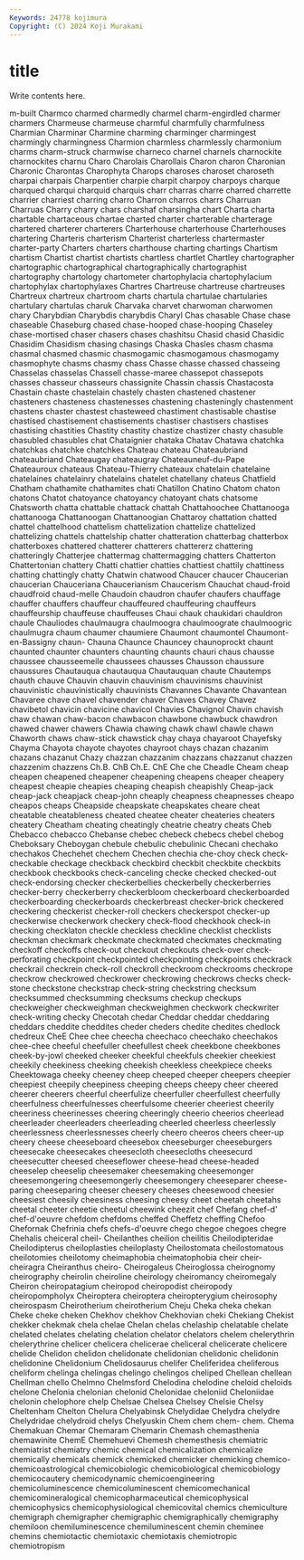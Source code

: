 ```yaml
---
Keywords: 24778 kojimura
Copyright: (C) 2024 Koji Murakami
---
```


# title

Write contents here.



m-built Charmco charmed charmedly charmel charm-engirdled charmer
charmers Charmeuse charmeuse charmful charmfully charmfulness Charmian Charminar Charmine charming
charminger charmingest charmingly charmingness Charmion charmless charmlessly charmonium charms charm-struck
charmwise charneco charnel charnels charnockite charnockites charnu Charo Charolais Charollais
Charon charon Charonian Charonic Charontas Charophyta Charops charoses charoset charoseth
charpai charpais Charpentier charpie charpit charpoy charpoys charque charqued charqui
charquid charquis charr charras charre charred charrette charrier charriest charring
charro Charron charros charrs Charruan Charruas Charry charry chars charshaf
charsingha chart Charta charta chartable chartaceous chartae charted charter charterable
charterage chartered charterer charterers Charterhouse charterhouse Charterhouses chartering Charteris charterism
Charterist charterless chartermaster charter-party Charters charters charthouse charting chartings Chartism
chartism Chartist chartist chartists chartless chartlet Chartley chartographer chartographic chartographical
chartographically chartographist chartography chartology chartometer chartophylacia chartophylacium chartophylax chartophylaxes Chartres
Chartreuse chartreuse chartreuses Chartreux chartreux chartroom charts chartula chartulae chartularies
chartulary chartulas charuk Charvaka charvet charwoman charwomen chary Charybdian Charybdis
charybdis Charyl Chas chasable Chase chase chaseable Chaseburg chased chase-hooped
chase-hooping Chaseley chase-mortised chaser chasers chases chashitsu Chasid chasid Chasidic
Chasidim Chasidism chasing chasings Chaska Chasles chasm chasma chasmal chasmed
chasmic chasmogamic chasmogamous chasmogamy chasmophyte chasms chasmy chass Chasse chasse
chassed chasseing Chasselas chasselas Chassell chasse-maree chassepot chassepots chasses chasseur
chasseurs chassignite Chassin chassis Chastacosta Chastain chaste chastelain chastely chasten
chastened chastener chasteners chasteness chastenesses chastening chasteningly chastenment chastens chaster
chastest chasteweed chastiment chastisable chastise chastised chastisement chastisements chastiser chastisers
chastises chastising chastities Chastity chastity chastize chastizer chasty chasuble chasubled
chasubles chat Chataignier chataka Chatav Chatawa chatchka chatchkas chatchke chatchkes
Chateau chateau Chateaubriand chateaubriand Chateaugay chateaugray Chateauneuf-du-Pape Chateauroux chateaus Chateau-Thierry
chateaux chatelain chatelaine chatelaines chatelainry chatelains chatelet chatellany chateus Chatfield
Chatham chathamite chathamites chati Chatillon Chatino Chatom chaton chatons Chatot
chatoyance chatoyancy chatoyant chats chatsome Chatsworth chatta chattable chattack chattah
Chattahoochee Chattanooga chattanooga Chattanoogan Chattanoogian Chattaroy chattation chatted chattel chattelhood
chattelism chattelization chattelize chattelized chattelizing chattels chattelship chatter chatteration chatterbag
chatterbox chatterboxes chattered chatterer chatterers chattererz chattering chatteringly Chatterjee chattermag
chattermagging chatters Chatterton Chattertonian chattery Chatti chattier chatties chattiest chattily
chattiness chatting chattingly chatty Chatwin chatwood Chaucer chaucer Chaucerian chaucerian
Chauceriana Chaucerianism Chaucerism Chauchat chaud-froid chaudfroid chaud-melle Chaudoin chaudron chaufer
chaufers chauffage chauffer chauffers chauffeur chauffeured chauffeuring chauffeurs chauffeurship chauffeuse
chauffeuses Chaui chauk chaukidari chauldron chaule Chauliodes chaulmaugra chaulmoogra chaulmoograte
chaulmoogric chaulmugra chaum chaumer chaumiere Chaumont chaumontel Chaumont-en-Bassigny chaun- Chauna
Chaunce Chauncey chaunoprockt chaunt chaunted chaunter chaunters chaunting chaunts chauri
chaus chausse chaussee chausseemeile chaussees chausses Chausson chaussure chaussures Chautauqua
chautauqua Chautauquan chaute Chautemps chauth chauve Chauvin chauvin chauvinism chauvinisms
chauvinist chauvinistic chauvinistically chauvinists Chavannes Chavante Chavantean Chavaree chave chavel
chavender chaver Chaves Chavey Chavez chavibetol chavicin chavicine chavicol Chavies
Chavignol Chavin chavish chaw chawan chaw-bacon chawbacon chawbone chawbuck chawdron
chawed chawer chawers Chawia chawing chawk chawl chawle chawn Chaworth
chaws chaw-stick chawstick chay chaya chayaroot Chayefsky Chayma Chayota chayote
chayotes chayroot chays chazan chazanim chazans chazanut Chazy chazzan chazzanim
chazzans chazzanut chazzen chazzenim chazzens Ch.B. ChB Ch.E. ChE Che
che Cheadle Cheam cheap cheapen cheapened cheapener cheapening cheapens cheaper
cheapery cheapest cheapie cheapies cheaping cheapish cheapishly Cheap-jack cheap-jack cheapjack
cheap-john cheaply cheapness cheapnesses cheapo cheapos cheaps Cheapside cheapskate cheapskates
cheare cheat cheatable cheatableness cheated cheatee cheater cheateries cheaters cheatery
Cheatham cheating cheatingly cheatrie cheatry cheats Cheb Chebacco chebacco Chebanse
chebec chebeck chebecs chebel chebog Cheboksary Cheboygan chebule chebulic chebulinic
Checani chechako chechakos Chechehet chechem Chechen chechia che-choy check check-
checkable checkage checkback checkbird checkbit checkbite checkbits checkbook checkbooks check-canceling
checke checked checked-out check-endorsing checker checkerbellies checkerbelly checkerberries checker-berry checkerberry
checkerbloom checkerboard checkerboarded checkerboarding checkerboards checkerbreast checker-brick checkered checkering checkerist
checker-roll checkers checkerspot checker-up checkerwise checkerwork checkery check-flood checkhook check-in
checking checklaton checkle checkless checkline checklist checklists checkman checkmark checkmate
checkmated checkmates checkmating checkoff checkoffs check-out checkout checkouts check-over check-perforating
checkpoint checkpointed checkpointing checkpoints checkrack checkrail checkrein check-roll checkroll checkroom
checkrooms checkrope checkrow checkrowed checkrower checkrowing checkrows checks check-stone checkstone
checkstrap check-string checkstring checksum checksummed checksumming checksums checkup checkups checkweigher
checkweighman checkweighmen checkwork checkwriter check-writing checky Checotah chedar Cheddar cheddar
cheddaring cheddars cheddite cheddites cheder cheders chedite chedites chedlock chedreux
CheE Chee chee cheecha cheechaco cheechako cheechakos chee-chee cheeful cheefuller
cheefullest cheek cheekbone cheekbones cheek-by-jowl cheeked cheeker cheekful cheekfuls cheekier
cheekiest cheekily cheekiness cheeking cheekish cheekless cheekpiece cheeks Cheektowaga cheeky
cheeney cheep cheeped cheeper cheepers cheepier cheepiest cheepily cheepiness cheeping
cheeps cheepy cheer cheered cheerer cheerers cheerful cheerfulize cheerfuller cheerfullest
cheerfully cheerfulness cheerfulnesses cheerfulsome cheerier cheeriest cheerily cheeriness cheerinesses cheering
cheeringly cheerio cheerios cheerlead cheerleader cheerleaders cheerleading cheerled cheerless cheerlessly
cheerlessness cheerlessnesses cheerly cheero cheeros cheers cheer-up cheery cheese cheeseboard
cheesebox cheeseburger cheeseburgers cheesecake cheesecakes cheesecloth cheesecloths cheesecurd cheesecutter cheesed
cheeseflower cheese-head cheese-headed cheeselep cheeselip cheesemaker cheesemaking cheesemonger cheesemongering cheesemongerly
cheesemongery cheeseparer cheese-paring cheeseparing cheeser cheesery cheeses cheesewood cheesier cheesiest
cheesily cheesiness cheesing cheesy cheet cheetah cheetahs cheetal cheeter cheetie
cheetul cheewink cheezit chef Chefang chef-d' chef-d'oeuvre chefdom chefdoms cheffed
Cheffetz cheffing Chefoo Chefornak Chefrinia chefs chefs-d'oeuvre chego chegoe chegoes
chegre Chehalis cheiceral cheil- Cheilanthes cheilion cheilitis Cheilodipteridae Cheilodipterus cheiloplasties
cheiloplasty Cheilostomata cheilostomatous cheilotomies cheilotomy cheimaphobia cheimatophobia cheir cheir- cheiragra
Cheiranthus cheiro- Cheirogaleus Cheiroglossa cheirognomy cheirography cheirolin cheiroline cheirology cheiromancy
cheiromegaly Cheiron cheiropatagium cheiropod cheiropodist cheiropody cheiropompholyx Cheiroptera cheiroptera cheiropterygium
cheirosophy cheirospasm Cheirotherium cheirotherium Cheju Cheka cheka chekan Cheke cheke
cheken Chekhov chekhov Chekhovian cheki Chekiang Chekist chekker chekmak chela
chelae Chelan chelas chelaship chelatable chelate chelated chelates chelating chelation
chelator chelators chelem chelerythrin chelerythrine chelicer chelicera chelicerae cheliceral chelicerate
chelicere chelide Chelidon chelidon chelidonate chelidonian chelidonic chelidonin chelidonine Chelidonium
Chelidosaurus chelifer Cheliferidea cheliferous cheliform chelinga chelingas chelingo chelingos cheliped
Chellean chellean Chellman chello Chelmno Chelmsford Chelodina chelodine cheloid cheloids
chelone Chelonia chelonian chelonid Chelonidae cheloniid Cheloniidae chelonin chelophore chelp
Chelsae Chelsea Chelsey Chelsie Chelsy Cheltenham Chelton Chelura Chelyabinsk Chelydidae
Chelydra chelydre Chelydridae chelydroid chelys Chelyuskin Chem chem chem- chem.
Chema Chemakuan Chemar Chemaram Chemarin Chemash chemasthenia chemawinite ChemE Chemehuevi
Chemesh chemesthesis chemiatric chemiatrist chemiatry chemic chemical chemicalization chemicalize chemically
chemicals chemick chemicked chemicker chemicking chemico- chemicoastrological chemicobiologic chemicobiological chemicobiology
chemicocautery chemicodynamic chemicoengineering chemicoluminescence chemicoluminescent chemicomechanical chemicomineralogical chemicopharmaceutical chemicophysical chemicophysics
chemicophysiological chemicovital chemics chemiculture chemigraph chemigrapher chemigraphic chemigraphically chemigraphy chemiloon
chemiluminescence chemiluminescent chemin cheminee chemins chemiotactic chemiotaxic chemiotaxis chemiotropic chemiotropism
